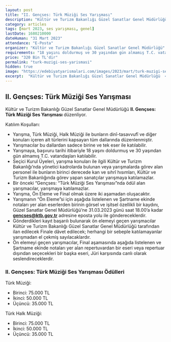 ```yaml
---
layout: post
title: "II. Gençses: Türk Müziği Ses Yarışması"
description: "Kültür ve Turizm Bakanlığı Güzel Sanatlar Genel Müdürlüğü 'II. Gençses: Türk Müziği Ses Yarışması' düzenliyor."
category: articles
tags: [mart 2023, ses yarışması, genel]
lastDate: 1680210000
dateHuman: "31 Mart 2023"
attendance: "E-Posta"
organizer: "Kültür ve Turizm Bakanlığı Güzel Sanatlar Genel Müdürlüğü"
requirements: "18 yaşını doldurmuş ve 30 yaşından gün almamış T.C. vatandaşları katılabilir."
price: "320 Bin TL'dir"
permalink: "turk-muzigi-ses-yarismasi"
hidden: true
image: "https://edebiyatyarismalari.com/images/2023/mart/turk-muzigi-ses-yarismasi.jpg"
excerpt:  "Kültür ve Turizm Bakanlığı Güzel Sanatlar Genel Müdürlüğü  <strong> II. Gençses: Türk Müziği Ses Yarışması </strong> düzenliyor."
---
```


## II. Gençses: Türk Müziği Ses Yarışması
Kültür ve Turizm Bakanlığı Güzel Sanatlar Genel Müdürlüğü **II. Gençses: Türk Müziği Ses Yarışması** düzenliyor.

Katılım Koşulları:
- Yarışma, Türk Müziği, Halk Müziği ile bunların dinî-tasavvufî ve diğer konuları içeren alt türlerini kapsayan tüm dallarında düzenlenmiştir.
- Yarışmacılar bu dallardan sadece birine ve tek eser ile katılabilir.
- Yarışmaya, başvuru tarihi itibariyle 18 yaşını doldurmuş ve 30 yaşından gün almamış T.C. vatandaşları katılabilir.
- Seçici Kurul Üyeleri, yarışma konuları ile ilgili Kültür ve Turizm Bakanlığı’nda yönetici kadrolarda bulunan veya yarışmalarda görev alan personel ile bunların birinci derecede kan ve sıhrî hısımları, Kültür ve Turizm Bakanlığında görev yapan sanatçılar yarışmaya katılamazlar.
- Bir önceki “Gençses: “Türk Müziği Ses Yarışması”nda ödül alan yarışmacılar, yarışmaya katılamazlar.
- Yarışma, Ön Eleme ve Final olmak üzere iki aşamadan oluşacaktır.
- Yarışmanın “Ön Eleme”si için aşağıda listelenen ve Şartname ekinde notaları yer alan eserlerden birinin görsel ve işitsel özellikli bir kaydını, Güzel Sanatlar Genel Müdürlüğü’ne 31.03.2023 günü saat 18.00’a kadar **gencses@ktb.gov.tr** adresine eposta yolu ile göndereceklerdir.
- Gönderdikleri kayıt başarılı bulunarak ön elemeyi geçen yarışmacılar Kültür ve Turizm Bakanlığı Güzel Sanatlar Genel Müdürlüğü tarafından ilan edilecek Finale dâvet edilecek; herhangi bir sebeple katılamayanlar yarışmadan el çekmiş sayılacaklardır.
- Ön elemeyi geçen yarışmacılar, Final aşamasında aşağıda listelenen ve Şartname ekinde notaları yer alan repertuvardan bir eseri veya repertuar dışından seçecekleri bir başka eseri, Jüri karşısında canlı olarak seslendireceklerdir.


### II. Gençses: Türk Müziği Ses Yarışması Ödülleri
Türk Müziği:
- Birinci: 75.000 TL
- İkinci: 50.000 TL
- Üçüncü: 35.000 TL

Türk Halk Müziği:
- Birinci: 75.000 TL
- İkinci: 50.000 TL
- Üçüncü: 35.000 TL
